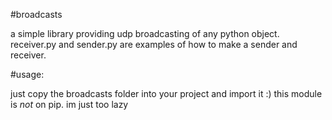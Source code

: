 
#broadcasts

a simple library providing udp broadcasting of any python object. receiver.py and sender.py are examples of how to make a sender and receiver.

#usage:

just copy the broadcasts folder into your project and import it :)
this module is *not* on pip. im just too lazy


